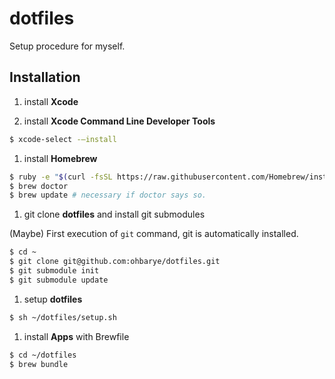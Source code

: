 # dotfiles

Setup procedure for myself.

## Installation

1. install **Xcode**

1. install **Xcode Command Line Developer Tools**

  ```sh
  $ xcode-select -–install
  ```

1. install **Homebrew**

  ```sh
  $ ruby -e "$(curl -fsSL https://raw.githubusercontent.com/Homebrew/install/master/install)"
  $ brew doctor
  $ brew update # necessary if doctor says so.
  ```

1. git clone **dotfiles** and install git submodules

  (Maybe) First execution of `git` command, git is automatically installed.

  ```sh
  $ cd ~
  $ git clone git@github.com:ohbarye/dotfiles.git
  $ git submodule init
  $ git submodule update
  ```

1. setup  **dotfiles**

  ```sh
  $ sh ~/dotfiles/setup.sh
  ```

1. install **Apps** with Brewfile

  ```sh
  $ cd ~/dotfiles
  $ brew bundle
  ```
